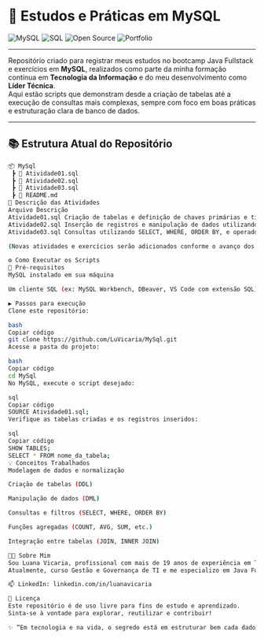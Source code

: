 # 🧩 Estudos e Práticas em MySQL

![MySQL](https://img.shields.io/badge/MySQL-005C84?style=for-the-badge&logo=mysql&logoColor=white)
![SQL](https://img.shields.io/badge/SQL-336791?style=for-the-badge&logo=database&logoColor=white)
![Open Source](https://img.shields.io/badge/Open%20Source-✔️-brightgreen?style=for-the-badge)
![Portfolio](https://img.shields.io/badge/Portfólio-Tech%20Leader-orange?style=for-the-badge)

---

Repositório criado para registrar meus estudos no bootcamp Java Fullstack e exercícios em **MySQL**, realizados como parte da minha formação contínua em **Tecnologia da Informação** e do meu desenvolvimento como **Líder Técnica**.  
Aqui estão scripts que demonstram desde a criação de tabelas até a execução de consultas mais complexas, sempre com foco em boas práticas e estruturação clara de banco de dados.

---

## 📚 Estrutura Atual do Repositório

```bash
📦 MySql
 ┣ 📜 Atividade01.sql
 ┣ 📜 Atividade02.sql
 ┣ 📜 Atividade03.sql
 ┣ 📜 README.md
🧾 Descrição das Atividades
Arquivo	Descrição
Atividade01.sql	Criação de tabelas e definição de chaves primárias e tipos de dados.
Atividade02.sql	Inserção de registros e manipulação de dados utilizando comandos INSERT, UPDATE e DELETE.
Atividade03.sql	Consultas utilizando SELECT, WHERE, ORDER BY, e operadores lógicos.

(Novas atividades e exercícios serão adicionados conforme o avanço dos estudos.)

⚙️ Como Executar os Scripts
🔧 Pré-requisitos
MySQL instalado em sua máquina

Um cliente SQL (ex: MySQL Workbench, DBeaver, VS Code com extensão SQL)

▶️ Passos para execução
Clone este repositório:

bash
Copiar código
git clone https://github.com/LuVicaria/MySql.git
Acesse a pasta do projeto:

bash
Copiar código
cd MySql
No MySQL, execute o script desejado:

sql
Copiar código
SOURCE Atividade01.sql;
Verifique as tabelas criadas e os registros inseridos:

sql
Copiar código
SHOW TABLES;
SELECT * FROM nome_da_tabela;
💡 Conceitos Trabalhados
Modelagem de dados e normalização

Criação de tabelas (DDL)

Manipulação de dados (DML)

Consultas e filtros (SELECT, WHERE, ORDER BY)

Funções agregadas (COUNT, AVG, SUM, etc.)

Integração entre tabelas (JOIN, INNER JOIN)

👩‍💻 Sobre Mim
Sou Luana Vicaria, profissional com mais de 19 anos de experiência em Tecnologia da Informação, apaixonada por inovação, aprendizado contínuo e liderança técnica.
Atualmente, curso Gestão e Governança de TI e me especializo em Java Full Stack pela Generation, aprimorando habilidades em desenvolvimento e bancos de dados.

📫 LinkedIn: linkedin.com/in/luanavicaria

📜 Licença
Este repositório é de uso livre para fins de estudo e aprendizado.
Sinta-se à vontade para explorar, reutilizar e contribuir!

✨ “Em tecnologia e na vida, o segredo está em estruturar bem cada dado e cada experiência.”
